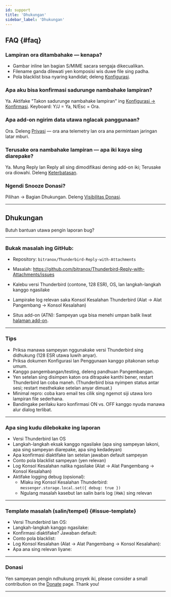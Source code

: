 ```yaml
---
id: support
title: 'Dhukungan'
sidebar_label: 'Dhukungan'
---
```


## FAQ {#faq}

### Lampiran ora ditambahake — kenapa?

- Gambar inline lan bagian S/MIME sacara sengaja dikecualikan.
- Filename ganda dilewati yen komposisi wis duwe file sing padha.
- Pola blacklist bisa nyaring kandidat; deleng [Konfigurasi](configuration#blacklist-glob-patterns).

### Apa aku bisa konfirmasi sadurunge nambahake lampiran?

Ya. Aktifake "Takon sadurunge nambahake lampiran" ing [Konfigurasi → Konfirmasi](configuration#confirmation). Keyboard: Y/J = Ya, N/Esc = Ora.

### Apa add-on ngirim data utawa nglacak panggunaan?

Ora. Deleng [Privasi](privacy) — ora ana telemetry lan ora ana permintaan jaringan latar mburi.

### Terusake ora nambahake lampiran — apa iki kaya sing diarepake?

Ya. Mung Reply lan Reply all sing dimodifikasi dening add-on iki; Terusake ora diowahi. Deleng [Keterbatasan](usage#limitations).

### Ngendi Snooze Donasi?

Pilihan → Bagian Dhukungan. Deleng [Visibilitas Donasi](configuration#donation-visibility).

---

## Dhukungan

Butuh bantuan utawa pengin laporan bug?

---

### Bukak masalah ing GitHub:

- Repository: `bitranox/Thunderbird-Reply-with-Attachments`
- Masalah: https://github.com/bitranox/Thunderbird-Reply-with-Attachments/issues
- Kalebu versi Thunderbird (contone, 128 ESR), OS, lan langkah-langkah kanggo ngasilake
- Lampirake log relevan saka Konsol Kesalahan Thunderbird (Alat → Alat Pangembang → Konsol Kesalahan)

- Situs add-on (ATN): Sampeyan uga bisa menehi umpan balik liwat [halaman add-on](https://addons.thunderbird.net/thunderbird/addon/reply-with-attachments).

---

### Tips

- Priksa manawa sampeyan nggunakake versi Thunderbird sing didhukung (128 ESR utawa luwih anyar).
- Priksa dokumen Konfigurasi lan Penggunaan kanggo pitakonan setup umum.
- Kanggo pangembangan/testing, deleng pandhuan Pangembangan.
- Yen setelan sing disimpen katon ora ditrapake kanthi bener, restart Thunderbird lan coba maneh. (Thunderbird bisa nyimpen status antar sesi; restart mesthekake setelan anyar dimuat.)
- Minimal repro: coba karo email tes cilik sing ngemot siji utawa loro lampiran file sederhana.
- Bandingake perilaku karo konfirmasi ON vs. OFF kanggo nyuda manawa alur dialog terlibat.

---

### Apa sing kudu dilebokake ing laporan

- Versi Thunderbird lan OS
- Langkah-langkah eksak kanggo ngasilake (apa sing sampeyan lakoni, apa sing sampeyan diarepake, apa sing kedadeyan)
- Apa konfirmasi diaktifake lan setelan jawaban default sampeyan
- Conto pola blacklist sampeyan (yen relevan)
- Log Konsol Kesalahan nalika ngasilake (Alat → Alat Pangembang → Konsol Kesalahan)
- Aktifake logging debug (opsional):
  - Mlaku ing Konsol Kesalahan Thunderbird: `messenger.storage.local.set({ debug: true })`
  - Ngulang masalah kasebut lan salin baris log `[RWA]` sing relevan

---

### Template masalah (salin/tempel) {#issue-template}

- Versi Thunderbird lan OS:
- Langkah-langkah kanggo ngasilake:
- Konfirmasi diaktifake? Jawaban default:
- Conto pola blacklist:
- Log Konsol Kesalahan (Alat → Alat Pangembang → Konsol Kesalahan):
- Apa ana sing relevan liyane:

---

### Donasi

Yen sampeyan pengin ndhukung proyek iki, please consider a small contribution on the [Donate](donation) page. Thank you!

---

